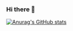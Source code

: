 ### Hi there 👋

[![Anurag's GitHub stats](https://github-readme-stats.vercel.app/api?username=KaiReichart&count_private=true&show_icons=true&theme=synthwave)](https://github.com/anuraghazra/github-readme-stats)

<!--
**KaiReichart/KaiReichart** is a ✨ _special_ ✨ repository because its `README.md` (this file) appears on your GitHub profile.

Here are some ideas to get you started:

- 🔭 I’m currently working on ...
- 🌱 I’m currently learning ...
- 👯 I’m looking to collaborate on ...
- 🤔 I’m looking for help with ...
- 💬 Ask me about ...
- 📫 How to reach me: ...
- 😄 Pronouns: ...
- ⚡ Fun fact: ...
-->
